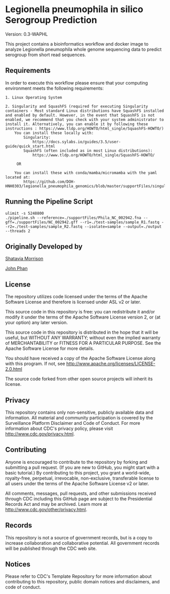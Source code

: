 # Legionella pneumophila in silico Serogroup Prediction

Version: 0.3-WAPHL

This project contains a bioinformatics workflow and docker image to analyze Legionella pneumophila whole genome sequencing data to predict serogroup from short read sequences.

## Requirements

In order to execute this workflow please ensure that your computing environment meets the following requirements:

    1. Linux Operating System

    2. Singularity and SquashFS (required for executing Singularity containers - Most standard Linux distributions have SquashFS installed and enabled by default. However, in the event that SquashFS is not enabled, we recommend that you check with your system administrator to install it. Alternatively, you can enable it by following these instructions : https://www.tldp.org/HOWTO/html_single/SquashFS-HOWTO/)
        You can install these locally with:
            Singularity:
                https://docs.sylabs.io/guides/3.5/user-guide/quick_start.html
            SquashFS (often included as in most Linux distributions):
                https://www.tldp.org/HOWTO/html_single/SquashFS-HOWTO/

         OR 

        You can install these with conda/mamba/micromamba with the yaml located at:
            https://github.com/DOH-HNH0303/legionella_pneumophila_genomics/blob/master/supportFiles/singularity_env.yml

## Running the Pipeline Script

```
ulimit -s 5248800
./pipeline.sh --reference=./supportFiles/Phila_NC_002942.fna --gff=./supportFiles/NC_002942.gff --r1=./test-samples/sample_R1.fastq --r2=./test-samples/sample_R2.fastq --isolate=sample --output=./output --threads 2
```
 

## Originally Developed by

[Shatavia Morrison](https://github.com/SMorrison42)


[John Phan](https://github.com/jhphan)

## License

The repository utilizes code licensed under the terms of the Apache Software License and therefore is licensed under ASL v2 or later.

This source code in this repository is free: you can redistribute it and/or modify it under the terms of the Apache Software License version 2, or (at your option) any later version.

This source code in this repository is distributed in the hope that it will be useful, but WITHOUT ANY WARRANTY; without even the implied warranty of MERCHANTABILITY or FITNESS FOR A PARTICULAR PURPOSE. See the Apache Software License for more details.

You should have received a copy of the Apache Software License along with this program. If not, see http://www.apache.org/licenses/LICENSE-2.0.html

The source code forked from other open source projects will inherit its license.

## Privacy

This repository contains only non-sensitive, publicly available data and information. All material and community participation is covered by the Surveillance Platform Disclaimer and Code of Conduct. For more information about CDC's privacy policy, please visit http://www.cdc.gov/privacy.html.

## Contributing

Anyone is encouraged to contribute to the repository by forking and submitting a pull request. (If you are new to GitHub, you might start with a basic tutorial.) By contributing to this project, you grant a world-wide, royalty-free, perpetual, irrevocable, non-exclusive, transferable license to all users under the terms of the Apache Software License v2 or later.

All comments, messages, pull requests, and other submissions received through CDC including this GitHub page are subject to the Presidential Records Act and may be archived. Learn more at http://www.cdc.gov/other/privacy.html.

## Records

This repository is not a source of government records, but is a copy to increase collaboration and collaborative potential. All government records will be published through the CDC web site.

## Notices

Please refer to CDC's Template Repository for more information about contributing to this repository, public domain notices and disclaimers, and code of conduct.
